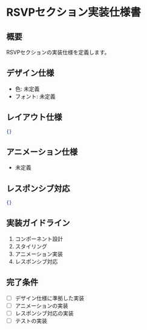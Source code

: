 # RSVPセクション実装仕様書

## 概要

RSVPセクションの実装仕様を定義します。

## デザイン仕様

- 色: 未定義
- フォント: 未定義

## レイアウト仕様

```json
{}
```

## アニメーション仕様

- 未定義

## レスポンシブ対応

```json
{}
```

## 実装ガイドライン

1. コンポーネント設計
2. スタイリング
3. アニメーション実装
4. レスポンシブ対応

## 完了条件

- [ ] デザイン仕様に準拠した実装
- [ ] アニメーションの実装
- [ ] レスポンシブ対応の実装
- [ ] テストの実装
